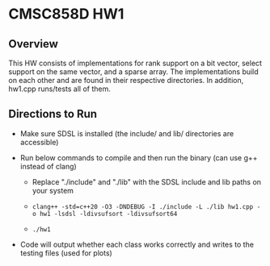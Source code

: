 # CMSC858D HW1

## Overview
This HW consists of implementations for rank support on a bit vector, select support on the same vector, and a sparse array. The implementations build on each other and are found in their respective directories. In addition, hw1.cpp runs/tests all of them.

## Directions to Run
- Make sure SDSL is installed (the include/ and lib/ directories are accessible)
- Run below commands to compile and then run the binary (can use g++ instead of clang)
  - Replace "./include" and "./lib" with the SDSL include and lib paths on your system

  - `clang++ -std=c++20 -O3 -DNDEBUG -I ./include -L ./lib hw1.cpp -o hw1 -lsdsl -ldivsufsort -ldivsufsort64`
  - `./hw1`

- Code will output whether each class works correctly and writes to the testing files (used for plots)
